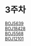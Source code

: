 # 3주차

[BOJ5639](https://www.acmicpc.net/problem/5639)  
[BOJ18428](https://www.acmicpc.net/problem/18428)  
[BOJ5568](https://www.acmicpc.net/problem/5568)  
[BOJ12101](https://www.acmicpc.net/problem/12101)
